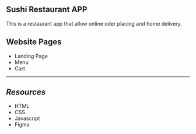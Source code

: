 Sushi Restaurant APP
----
This is a restaurant app that allow online oder placing and home delivery. 

Website Pages
----
* Landing Page 
* Menu
* Cart
----
*Resources*
----
* HTML
* CSS
* Javascript 
* Figma
